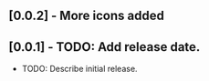 ## [0.0.2] - More icons added

## [0.0.1] - TODO: Add release date.

- TODO: Describe initial release.
